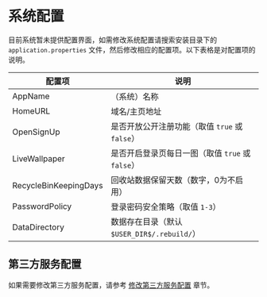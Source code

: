 # 系统配置

目前系统暂未提供配置界面，如需修改系统配置请搜索安装目录下的 `application.properties` 文件，然后修改相应的配置项。以下表格是对配置项的说明。

| 配置项                | 说明                                             |
| --------------------- | ------------------------------------------------ |
| AppName               | （系统）名称                                     |
| HomeURL               | 域名/主页地址                                    |
| OpenSignUp            | 是否开放公开注册功能（取值 `true` 或 `false`）   |
| LiveWallpaper         | 是否开启登录页每日一图（取值 `true` 或 `false`） |
| RecycleBinKeepingDays | 回收站数据保留天数（数字，0为不启用）            |
| PasswordPolicy        | 登录密码安全策略（取值 `1-3`）                   |
| DataDirectory         | 数据存在目录（默认 `$USER_DIR$/.rebuild/`）      |



## 第三方服务配置

如果需要修改第三方服务配置，请参考 [修改第三方服务配置](../dev/index.md#修改第三方服务配置) 章节。

